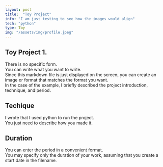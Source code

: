 ```yaml
---
layout: post
title:  "Toy Project"
info: "I am just testing to see how the images would align"
tech: "python"
type: Toy 
img: "/assets/img/profile.jpeg" 
---
```






## Toy Project 1.
There is no specific form.  
You can write what you want to write.  
Since this markdown file is just displayed on the screen, you can create an image or format that matches the format you want.  
In the case of the example, I briefly described the project introduction, technique, and period.  




## Techique
I wrote that I used python to run the project.  
You just need to describe how you made it.  


## Duration 
You can enter the period in a convenient format.   
You may specify only the duration of your work, assuming that you create a start date in the filename.  
